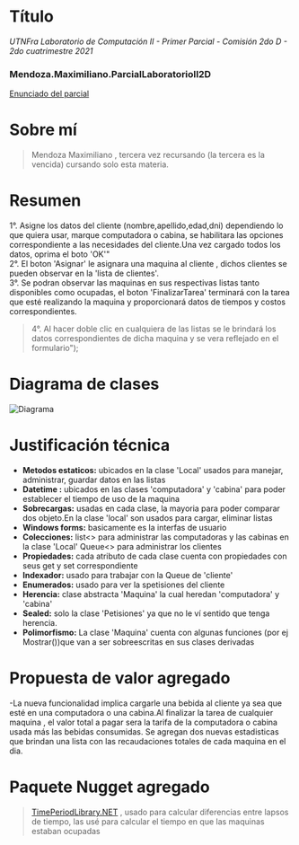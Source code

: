 # Título
*UTNFra Laboratorio de Computación II - Primer Parcial - Comisión 2do D - 2do cuatrimestre 2021*

### Mendoza.Maximiliano.ParcialLaboratorioII2D

[Enunciado del parcial](https://codeutnfra.github.io/programacion_2_laboratorio_2_apuntes/docs/evaluaciones/parciales/2d-primer-parcial/)

# Sobre mí
> Mendoza Maximiliano , tercera vez recursando (la tercera es la vencida) cursando solo esta materia.

# Resumen

1°. Asigne los datos del cliente (nombre,apellido,edad,dni) dependiendo lo que quiera usar, marque computadora o cabina, se habilitara las opciones correspondiente a las necesidades del cliente.Una vez cargado todos los datos, oprima el boto 'OK'"        
2°. El boton 'Asignar' le asignara una maquina al cliente , dichos clientes se pueden observar en la 'lista de clientes'.         
3°. Se podran observar las maquinas en sus respectivas listas tanto disponibles como ocupadas, el boton 'FinalizarTarea' terminará con la tarea que esté realizando la maquina y proporcionará datos de tiempos y costos correspondientes.
>4°. Al hacer doble clic en cualquiera de las listas se le brindará los datos correspondientes de dicha maquina y se vera reflejado en el formulario");

# Diagrama de clases
![Diagrama](https://user-images.githubusercontent.com/29763406/139609320-0ac5ff34-02ea-407e-b060-97f82fc12003.png)


# Justificación técnica

- **Metodos estaticos:** ubicados en la clase 'Local' usados para manejar, administrar, guardar datos en las listas
- **Datetime :** ubicados en las clases  'computadora' y 'cabina' para poder establecer el tiempo de uso de la maquina
- **Sobrecargas:** usadas en cada clase, la mayoria para poder comparar dos objeto.En la clase 'local' son usados para cargar, eliminar listas
- **Windows forms:** basicamente es la interfas de usuario
- **Colecciones:** list<> para administrar las computadoras y las cabinas  en la clase 'Local' Queue<> para administrar los clientes
- **Propiedades:** cada atributo de cada clase cuenta con propiedades con seus get y set correspondiente
- **Indexador:** usado para trabajar con la Queue de 'cliente'
- **Enumerados:** usado para ver la spetisiones del cliente
- **Herencia:** clase abstracta 'Maquina' la cual heredan 'computadora' y 'cabina' 
- **Sealed:** solo la clase 'Petisiones' ya que no le ví sentido que tenga herencia.
- **Polimorfismo:** La clase 'Maquina' cuenta con algunas funciones (por ej Mostrar())que van a ser sobreescritas en sus clases derivadas


# Propuesta de valor agregado
-La nueva funcionalidad implica cargarle una bebida al cliente ya sea que esté en una computadora o una cabina.Al finalizar la tarea de cualquier maquina , el valor total a pagar sera la tarifa de la computadora o cabina usada más las bebidas consumidas.
 Se agregan dos nuevas estadisticas que brindan una lista con las recaudaciones totales de cada maquina en el dia.

# Paquete Nugget agregado
>[TimePeriodLibrary.NET](https://www.codeproject.com/Articles/168662/Time-Period-Library-for-NET) , usado para calcular diferencias entre lapsos de tiempo, las usé para calcular el tiempo en que las maquinas estaban ocupadas
